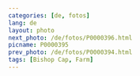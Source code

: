 ```yaml
---
categories: [de, fotos]
lang: de
layout: photo
next_photo: /de/fotos/P0000396.html
picname: P0000395
prev_photo: /de/fotos/P0000394.html
tags: [Bishop Cap, Farm]
---
```

